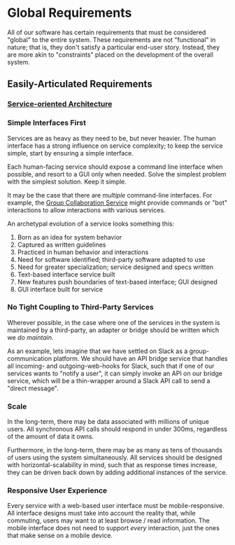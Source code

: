 # Global Requirements

All of our software has certain requirements that must be considered "global" to the entire system. These requirements are not "functional" in nature; that is, they don't satisfy a particular end-user story. Instead, they are more akin to "constraints" placed on the development of the overall system.

## Easily-Articulated Requirements

### [Service-oriented Architecture](soa.md)

### Simple Interfaces First

Services are as heavy as they need to be, but never heavier. The human interface has a strong influence on service complexity; to keep the service simple, start by ensuring a simple interface.

Each human-facing service should expose a command line interface when possible, and resort to a GUI only when needed. Solve the simplest problem with the simplest solution. Keep it simple.

It may be the case that there are _multiple_ command-line interfaces. For example, the [Group Collaboration Service][group-collaboration-service] might provide commands or "bot" interactions to allow interactions with various services.

An archetypal evolution of a service looks something this:

1. Born as an idea for system behavior
2. Captured as written guidelines
3. Practiced in human behavior and interactions
4. Need for software identified; third-party software adapted to use
5. Need for greater specialization; service designed and specs written
6. Text-based interface service built
7. New features push boundaries of text-based interface; GUI designed
8. GUI interface built for service

### No Tight Coupling to Third-Party Services

Wherever possible, in the case where one of the services in the system is maintained by a third-party, an adapter or bridge should be written which we *do maintain*.

As an example, lets imagine that we have settled on Slack as a group-communication platform. We should have an API bridge service that handles all incoming- and outgoing-web-hooks for Slack, such that if one of our services wants to "notify a user", it can simply invoke an API on our bridge service, which will be a thin-wrapper around a Slack API call to send a "direct message".

### Scale

In the long-term, there may be data associated with millions of unique users. All synchronous API calls should respond in under 300ms, regardless of the amount of data it owns.

Furthermore, in the long-term, there may be as many as tens of thousands of users using the system simultaneously. All services should be designed with horizontal-scalability in mind, such that as response times increase, they can be driven back down by adding additional instances of the service.

### Responsive User Experience

Every service with a web-based user interface must be mobile-responsive. All interface designs must take into account the reality that, while commuting, users may want to at least browse / read information. The mobile interface does not need to support *every* interaction, just the ones that make sense on a mobile device.


<!-- references -->

[group-collaboration-service]:../services/group-collaboration.md
